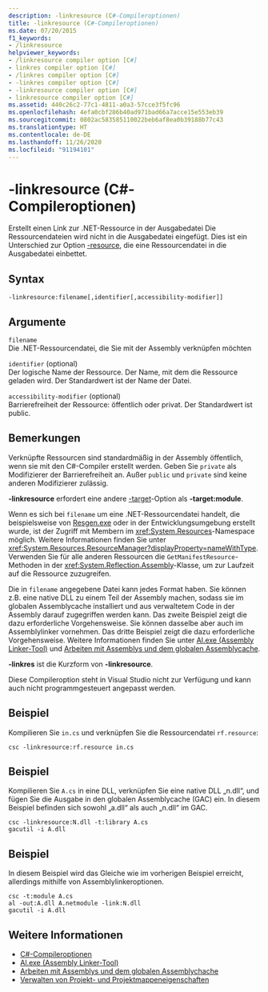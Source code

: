 ```yaml
---
description: -linkresource (C#-Compileroptionen)
title: -linkresource (C#-Compileroptionen)
ms.date: 07/20/2015
f1_keywords:
- /linkresource
helpviewer_keywords:
- /linkresource compiler option [C#]
- linkres compiler option [C#]
- /linkres compiler option [C#]
- -linkres compiler option [C#]
- -linkresource compiler option [C#]
- linkresource compiler option [C#]
ms.assetid: 440c26c2-77c1-4811-a0a3-57cce3f5fc96
ms.openlocfilehash: 4efa0cbf286b40ad971bad66a7acce15e553eb39
ms.sourcegitcommit: 0802ac583585110022beb6af8ea0b39188b77c43
ms.translationtype: HT
ms.contentlocale: de-DE
ms.lasthandoff: 11/26/2020
ms.locfileid: "91194101"
---
```

# <a name="-linkresource-c-compiler-options"></a>-linkresource (C#-Compileroptionen)

Erstellt einen Link zur .NET-Ressource in der Ausgabedatei Die Ressourcendateien wird nicht in die Ausgabedatei eingefügt. Dies ist ein Unterschied zur Option [-resource](./resource-compiler-option.md), die eine Ressourcendatei in die Ausgabedatei einbettet.  
  
## <a name="syntax"></a>Syntax  
  
```console  
-linkresource:filename[,identifier[,accessibility-modifier]]  
```  
  
## <a name="arguments"></a>Argumente  

 `filename`  
 Die .NET-Ressourcendatei, die Sie mit der Assembly verknüpfen möchten  
  
 `identifier` (optional)  
 Der logische Name der Ressource. Der Name, mit dem die Ressource geladen wird. Der Standardwert ist der Name der Datei.  
  
 `accessibility-modifier` (optional)  
 Barrierefreiheit der Ressource: öffentlich oder privat. Der Standardwert ist public.  
  
## <a name="remarks"></a>Bemerkungen  

 Verknüpfte Ressourcen sind standardmäßig in der Assembly öffentlich, wenn sie mit den C#-Compiler erstellt werden. Geben Sie `private` als Modifizierer der Barrierefreiheit an. Außer `public` und `private` sind keine anderen Modifizierer zulässig.  
  
 **-linkresource** erfordert eine andere [-target](./target-compiler-option.md)-Option als **-target:module**.  
  
 Wenn es sich bei `filename` um eine .NET-Ressourcendatei handelt, die beispielsweise von [Resgen.exe](../../../framework/tools/resgen-exe-resource-file-generator.md) oder in der Entwicklungsumgebung erstellt wurde, ist der Zugriff mit Membern im <xref:System.Resources>-Namespace möglich. Weitere Informationen finden Sie unter <xref:System.Resources.ResourceManager?displayProperty=nameWithType>. Verwenden Sie für alle anderen Ressourcen die `GetManifestResource`-Methoden in der <xref:System.Reflection.Assembly>-Klasse, um zur Laufzeit auf die Ressource zuzugreifen.  
  
 Die in `filename` angegebene Datei kann jedes Format haben. Sie können z.B. eine native DLL zu einem Teil der Assembly machen, sodass sie im globalen Assemblycache installiert und aus verwaltetem Code in der Assembly darauf zugegriffen werden kann. Das zweite Beispiel zeigt die dazu erforderliche Vorgehensweise. Sie können dasselbe aber auch im Assemblylinker vornehmen. Das dritte Beispiel zeigt die dazu erforderliche Vorgehensweise. Weitere Informationen finden Sie unter [Al.exe (Assembly Linker-Tool)](../../../framework/tools/al-exe-assembly-linker.md) und [Arbeiten mit Assemblys und dem globalen Assemblycache](../../../framework/app-domains/working-with-assemblies-and-the-gac.md).  
  
 **-linkres** ist die Kurzform von **-linkresource**.  
  
 Diese Compileroption steht in Visual Studio nicht zur Verfügung und kann auch nicht programmgesteuert angepasst werden.  
  
## <a name="example"></a>Beispiel  

 Kompilieren Sie `in.cs` und verknüpfen Sie die Ressourcendatei `rf.resource`:  
  
```console  
csc -linkresource:rf.resource in.cs  
```  
  
## <a name="example"></a>Beispiel  

 Kompilieren Sie `A.cs` in eine DLL, verknüpfen Sie eine native DLL „n.dll“, und fügen Sie die Ausgabe in den globalen Assemblycache (GAC) ein. In diesem Beispiel befinden sich sowohl „a.dll“ als auch „n.dll“ im GAC.  
  
```console  
csc -linkresource:N.dll -t:library A.cs  
gacutil -i A.dll  
```  
  
## <a name="example"></a>Beispiel  

 In diesem Beispiel wird das Gleiche wie im vorherigen Beispiel erreicht, allerdings mithilfe von Assemblylinkeroptionen.  
  
```console  
csc -t:module A.cs  
al -out:A.dll A.netmodule -link:N.dll
gacutil -i A.dll  
```  
  
## <a name="see-also"></a>Weitere Informationen

- [C#-Compileroptionen](./index.md)
- [Al.exe (Assembly Linker-Tool)](../../../framework/tools/al-exe-assembly-linker.md)
- [Arbeiten mit Assemblys und dem globalen Assemblychache](../../../framework/app-domains/working-with-assemblies-and-the-gac.md)
- [Verwalten von Projekt- und Projektmappeneigenschaften](/visualstudio/ide/managing-project-and-solution-properties)
